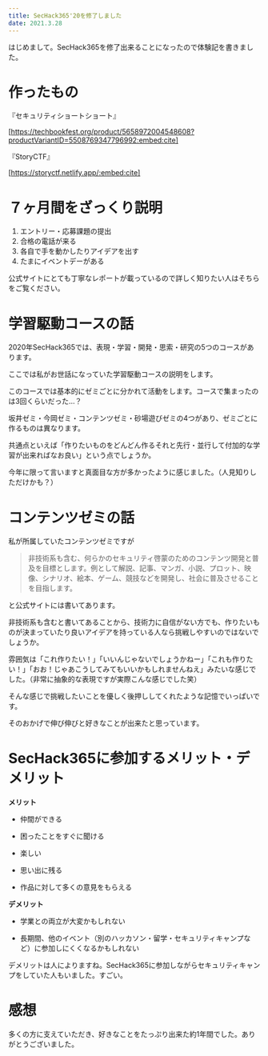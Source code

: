 ```yaml
---
title: SecHack365'20を修了しました
date: 2021.3.28
---
```

はじめまして。SecHack365を修了出来ることになったので体験記を書きました。

# 作ったもの

『セキュリティショートショート』

[https://techbookfest.org/product/5658972004548608?productVariantID=5508769347796992:embed:cite]

『StoryCTF』

[https://storyctf.netlify.app/:embed:cite]

# ７ヶ月間をざっくり説明

1. エントリー・応募課題の提出
2. 合格の電話が来る
3. 各自で手を動かしたりアイデアを出す
4. たまにイベントデーがある

公式サイトにとても丁寧なレポートが載っているので詳しく知りたい人はそちらをご覧ください。


# 学習駆動コースの話

2020年SecHack365では、表現・学習・開発・思索・研究の5つのコースがあります。

ここでは私がお世話になっていた学習駆動コースの説明をします。

このコースでは基本的にゼミごとに分かれて活動をします。コースで集まったのは3回くらいだった…？

坂井ゼミ・今岡ゼミ・コンテンツゼミ・砂場遊びゼミの4つがあり、ゼミごとに作るものは異なります。

共通点といえば「作りたいものをどんどん作るそれと先行・並行して付加的な学習が出来ればなお良い」という点でしょうか。

今年に限って言いますと真面目な方が多かったように感じました。（人見知りしただけかも？）

# コンテンツゼミの話

私が所属していたコンテンツゼミですが


>非技術系も含む、何らかのセキュリティ啓蒙のためのコンテンツ開発と普及を目標とします。例として解説、記事、マンガ、小説、プロット、映像、シナリオ、絵本、ゲーム、競技などを開発し、社会に普及させることを目指します。


と公式サイトには書いてあります。

非技術系も含むと書いてあることから、技術力に自信がない方でも、作りたいものが決まっていたり良いアイデアを持っている人なら挑戦しやすいのではないでしょうか。

雰囲気は「これ作りたい！」「いいんじゃないでしょうかねー」「これも作りたい！」「おお！じゃあこうしてみてもいいかもしれませんねえ」みたいな感じでした。（非常に抽象的な表現ですが実際こんな感じでした笑）

そんな感じで挑戦したいことを優しく後押ししてくれたような記憶でいっぱいです。

そのおかげで伸び伸びと好きなことが出来たと思っています。


# SecHack365に参加するメリット・デメリット

<b>メリット</b>

* 仲間ができる

* 困ったことをすぐに聞ける

* 楽しい
 
* 思い出に残る
 
* 作品に対して多くの意見をもらえる

<b>デメリット</b>

* 学業との両立が大変かもしれない

* 長期間、他のイベント（別のハッカソン・留学・セキュリティキャンプなど）に参加しにくくなるかもしれない


デメリットは人によりますね。SecHack365に参加しながらセキュリティキャンプをしていた人もいました。すごい。


# 感想

多くの方に支えていただき、好きなことをたっぷり出来た約1年間でした。ありがとうございました。